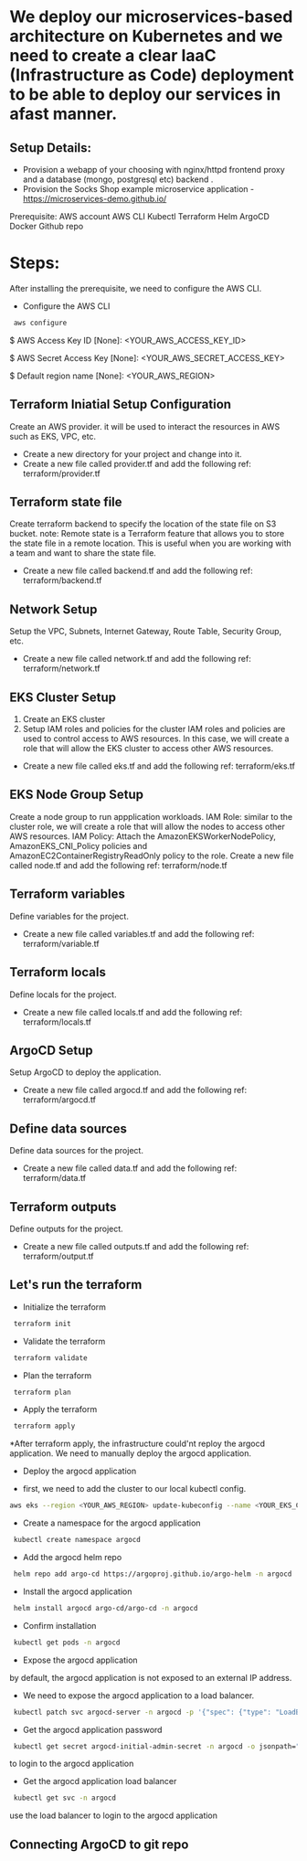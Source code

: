 # We deploy our microservices-based architecture on Kubernetes and we need to create a clear IaaC (Infrastructure as Code) deployment to be able to deploy our services in afast manner.

## Setup Details:
* Provision a webapp of your choosing with nginx/httpd frontend proxy and a database
(mongo, postgresql etc) backend .
* Provision the Socks Shop example microservice application -
https://microservices-demo.github.io/

Prerequisite:
AWS account
AWS CLI
Kubectl
Terraform
Helm
ArgoCD
Docker
Github repo

# Steps:
After installing the prerequisite, we need to configure the AWS CLI.
* Configure the AWS CLI

```bash 
 aws configure
 ```

$ AWS Access Key ID [None]: <YOUR_AWS_ACCESS_KEY_ID>

$ AWS Secret Access Key [None]: <YOUR_AWS_SECRET_ACCESS_KEY>

$ Default region name [None]: <YOUR_AWS_REGION>

## Terraform Iniatial Setup Configuration
Create an AWS provider. it will be used to interact the resources in AWS such as EKS, VPC, etc.
* Create a new directory for your project and change into it.
* Create a new file called provider.tf and add the following ref: terraform/provider.tf

## Terraform state file
Create terraform backend to specify the location of the state file on S3 bucket.
note: Remote state is a Terraform feature that allows you to store the state file in a remote location. This is useful when you are working with a team and want to share the state file.
* Create a new file called backend.tf and add the following ref: terraform/backend.tf

## Network Setup
Setup the VPC, Subnets, Internet Gateway, Route Table, Security Group, etc.
* Create a new file called network.tf and add the following ref: terraform/network.tf

## EKS Cluster Setup
1. Create an EKS cluster
2. Setup IAM roles and policies for the cluster
IAM roles and policies are used to control access to AWS resources. In this case, we will create a role that will allow the EKS cluster to access other AWS resources.
* Create a new file called eks.tf and add the following ref: terraform/eks.tf

## EKS Node Group Setup
Create a node group to run appplication workloads.
IAM Role: similar to the cluster role, we will create a role that will allow the nodes to access other AWS resources.
IAM Policy: Attach the AmazonEKSWorkerNodePolicy, AmazonEKS_CNI_Policy policies and AmazonEC2ContainerRegistryReadOnly policy to the role.
Create a new file called node.tf and add the following ref: terraform/node.tf

## Terraform variables
Define variables for the project.
* Create a new file called variables.tf and add the following ref: terraform/variable.tf

## Terraform locals
Define locals for the project.
* Create a new file called locals.tf and add the following ref: terraform/locals.tf

## ArgoCD Setup
Setup ArgoCD to deploy the application.
* Create a new file called argocd.tf and add the following ref: terraform/argocd.tf

## Define data sources
Define data sources for the project.
* Create a new file called data.tf and add the following ref: terraform/data.tf

## Terraform outputs
 Define outputs for the project.
* Create a new file called outputs.tf and add the following ref: terraform/output.tf

## Let's run the terraform

* Initialize the terraform

```bash
 terraform init
```

* Validate the terraform

```bash
 terraform validate
```

* Plan the terraform

```bash
 terraform plan
```

* Apply the terraform

```bash
 terraform apply
```

*After terraform apply, the infrastructure could'nt reploy the argocd application. We need to manually deploy the argocd application.

* Deploy the argocd application

* first, we need to add the cluster to our local kubectl config.

```bash
aws eks --region <YOUR_AWS_REGION> update-kubeconfig --name <YOUR_EKS_CLUSTER_NAME>
```

* Create a namespace for the argocd application

```bash
 kubectl create namespace argocd
```

* Add the argocd helm repo

```bash
 helm repo add argo-cd https://argoproj.github.io/argo-helm -n argocd
```

* Install the argocd application

```bash
 helm install argocd argo-cd/argo-cd -n argocd
```

* Confirm installation

```bash
 kubectl get pods -n argocd
```

* Expose the argocd application

by default, the argocd application is not exposed to an external IP address. 
* We need to expose the argocd application to a load balancer.

```bash
 kubectl patch svc argocd-server -n argocd -p '{"spec": {"type": "LoadBalancer"}}' -n argocd
 ```

* Get the argocd application password

```bash
 kubectl get secret argocd-initial-admin-secret -n argocd -o jsonpath="{.data.password}" | base64 -d; echo -n argocd
```

to login to the argocd application

* Get the argocd application load balancer

```bash
 kubectl get svc -n argocd
```

use the load balancer to login to the argocd application

## Connecting ArgoCD to git repo




